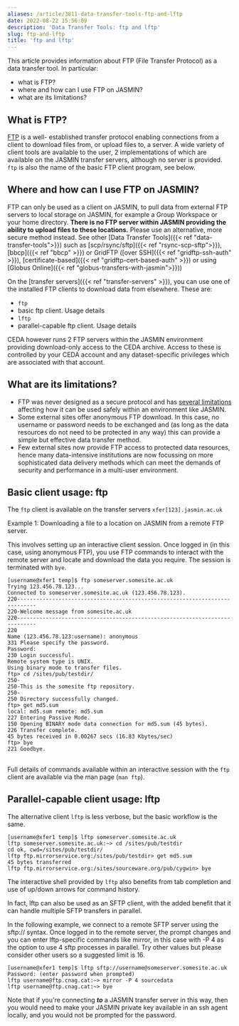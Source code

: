 ```yaml
---
aliases: /article/3811-data-transfer-tools-ftp-and-lftp
date: 2022-08-22 15:56:09
description: 'Data Transfer Tools: ftp and lftp'
slug: ftp-and-lftp
title: 'ftp and lftp'
---
```


This article provides information about FTP (File Transfer Protocol) as a data
transfer tool. In particular:

- what is FTP?
- where and how can I use FTP on JASMIN?
- what are its limitations?

## What is FTP?

[FTP](https://en.wikipedia.org/wiki/File_Transfer_Protocol) is a well-
established transfer protocol enabling connections from a client to download
files from, or upload files to, a server. A wide variety of client tools are
available to the user, 2 implementations of which are available on the JASMIN
transfer servers, although no server is provided. `ftp` is also the name of
the basic FTP client program, see below.

## Where and how can I use FTP on JASMIN?

FTP can only be used as a client on JASMIN, to pull data from external FTP
servers to local storage on JASMIN, for example a Group Workspace or your home
directory. **There is no FTP server within JASMIN providing the ability to
upload files to these locations.** Please use an alternative, more secure
method instead. See other [Data Transfer Tools]({{< ref "data-transfer-tools">}}) such as [scp/rsync/sftp]({{< ref "rsync-scp-sftp">}}), [bbcp]({{< ref "bbcp" >}}) or GridFTP ([over SSH]({{< ref "gridftp-ssh-auth" >}}), [certificate-based]({{< ref "gridftp-cert-based-auth" >}}) or using [Globus Online]({{< ref "globus-transfers-with-jasmin">}}))

On the [transfer servers]({{< ref "transfer-servers" >}}), you can use one of
the installed FTP clients to download data from elsewhere. These are:

- `ftp`
- basic ftp client. Usage details
- `lftp`
- parallel-capable ftp client. Usage details

CEDA however runs 2 FTP servers within the JASMIN environment providing
download-only access to the CEDA archive. Access to these is controlled by
your CEDA account and any dataset-specific privileges which are associated
with that account.

## What are its limitations?

- FTP was never designed as a secure protocol and has [several limitations](https://en.wikipedia.org/wiki/File_Transfer_Protocol#Security) affecting how it can be used safely within an environment like JASMIN.
- Some external sites offer anonymous FTP download. In this case, no username or password needs to be exchanged and (as long as the data resources do not need to be protected in any way) this can provide a simple but effective data transfer method.
- Few external sites now provide FTP access to protected data resources, hence many data-intensive institutions are now focussing on more sophisticated data delivery methods which can meet the demands of security and performance in a multi-user environment.

## Basic client usage: ftp

The `ftp` client is available on the transfer servers `xfer[123].jasmin.ac.uk`

Example 1: Downloading a file to a location on JASMIN from a remote FTP
server.

This involves setting up an interactive client session. Once logged in (in
this case, using anonymous FTP), you use FTP commands to interact with the
remote server and locate and download the data you require. The session is
terminated with `bye`.

    
    
    [username@xfer1 temp]$ ftp someserver.somesite.ac.uk
    Trying 123.456.78.123...
    Connected to someserver.somesite.ac.uk (123.456.78.123).
    220----------------------------------------------------------------------------
    220-Welcome message from somesite.ac.uk
    220----------------------------------------------------------------------------
    220 
    Name (123.456.78.123:username): anonymous
    331 Please specify the password.
    Password:
    230 Login successful.
    Remote system type is UNIX.
    Using binary mode to transfer files.
    ftp> cd /sites/pub/testdir/
    250-
    250-This is the somesite ftp repository.
    250-
    250 Directory successfully changed.
    ftp> get md5.sum
    local: md5.sum remote: md5.sum
    227 Entering Passive Mode.
    150 Opening BINARY mode data connection for md5.sum (45 bytes).
    226 Transfer complete.
    45 bytes received in 0.00267 secs (16.83 Kbytes/sec)
    ftp> bye
    221 Goodbye.
    

##

##

##

Full details of commands available within an interactive session with the
`ftp` client are available via the man page (`man ftp`).

## Parallel-capable client usage: lftp

The alternative client `lftp` is less verbose, but the basic workflow is the
same.

    
    
    [username@xfer1 temp]$ lftp someserver.somesite.ac.uk
    lftp someserver.somesite.ac.uk:~> cd /sites/pub/testdir
    cd ok, cwd=/sites/pub/testdir/                 
    lftp ftp.mirrorservice.org:/sites/pub/testdir> get md5.sum
    45 bytes transferred                           
    lftp ftp.mirrorservice.org:/sites/sourceware.org/pub/cygwin> bye
    

The interactive shell provided by `lftp` also benefits from tab completion and
use of up/down arrows for command history.

In fact, lftp can also be used as an SFTP client, with the added benefit that
it can handle multiple SFTP transfers in parallel.

In the following example, we connect to a remote SFTP server using the sftp://
syntax. Once logged in to the remote server, the prompt changes and you can
enter lftp-specific commands like mirror, in this case with -P 4 as the option
to use 4 sftp processes in parallel. Try other values but please consider
other users so a suggested limit is 16.

    
    
    [username@xfer1 temp]$ lftp sftp://username@someserver.somesite.ac.uk
    Password: (enter password when prompted)
    lftp username@ftp.cnag.cat:~> mirror -P 4 sourcedata
    lftp username@ftp.cnag.cat:~> bye
    

Note that if you're connecting **_to_** a JASMIN transfer server in this way,
then you would need to make your JASMIN private key available in an ssh agent
locally, and you would not be prompted for the password.


